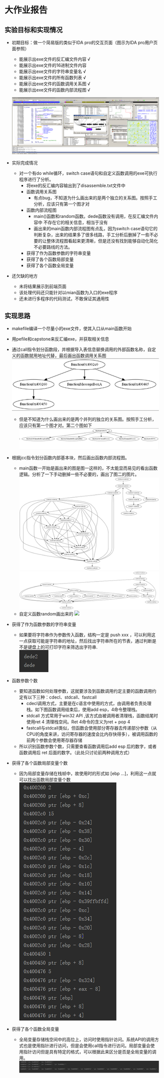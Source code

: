 # 大作业报告

## 实验目标和实现情况
- 初期目标：做一个简易版的类似于IDA pro的交互页面（图示为IDA pro用户页面参照）
  - 能展示出exe文件的反汇编文件内容 √
  - 能展示出exe文件的16进制文件内容
  - 能展示出exe文件的字符串变量名 √
  - 能展示出exe文件的所有函数列表 √
  - 能展示出exe文件的函数调用关系图 √
  - 能展示出exe文件的函数内部流程图 √
  
  ![](./images/idapro.png)

- 实际完成情况
  - 对一个有do while循环，switch case语句和自定义函数调用的exe可执行程序进行了分析。
    - 将exe的反汇编内容输出到了disassemble.txt文件中
    - 函数调用关系图
      - 有点bug，不知道为什么画出来的是两个独立的关系图。按照手工分析，应该只有第一个图才对
    - 函数内部流程图
      - main()函数和random函数。dede函数没有调用，在反汇编文件内容中
      不存在它的相关信息，相当于没有
      - 画出来的main函数内部流程图有点乱，因为switch case语句它的判断复杂，出来的结果多了很多线路，手工分析后删掉了一些不必要的让整体流程图看起来更清晰，但是还没有找到能够自动化简化不必要路线的方法。
    - 获得了作为函数参数的字符串变量
    - 获得了各个函数局部变量
    - 获得了各个函数全局变量

- 还欠缺的地方
  - 未将结果展示到前端页面
  - 该处理代码还只能针对以mian函数为入口的exe程序
  - 还未进行多程序的代码测试，不敢保证其通用性

## 实现思路
- makefile编译一个尽量小的exe文件，使其入口从main函数开始
- 用pefile和capstone来反汇编exe，并获取相关信息
- 通过call指令划分函数段，并根据导入表信息替换调用的外部函数名称，自定义的函数就用地址代替，最后画出函数调用关系图<br>
![](./images/函数调用关系图1.png)<br>
   - 但是不知道为什么画出来的是两个并列的独立的关系图。按照手工分析，应该只有第一个图才对。第二个图如下
   ![](./images/函数调用关系图2.png)<Br>
- 根据jcc指令划分函数内部基本块，然后画出函数内部流程图。
   - main函数一开始是画出来的图是图一这样的，不太能显而易见的看出函数逻辑。分析了一下手动删掉一些不必要的，画出了图二的图片。
   ![](./images/main流程图1.png)<br>
   ![](./images/main流程图2.png)<br>
   - 自定义函数random画出来的
   ![](./images/random)<br>
- 获得了作为函数参数的字符串变量
   - 如果要将字符串作为参数传入函数，结构一定是
push xxx ，可以利用这一点获取可能是字符串的地址，然后找出字符串所在的节表，通过判断是不是键盘上的可打印字符来筛选出字符串.<br>
  ![](./images/string_para.png)

- 函数参数个数
   - 要知道函数如何处理参数，这就要涉及到函数调用约定主要的函数调用约定有以下三种：cdecl、stdcall、fastcall
       - cdecl调用方式，主要是在c语言中使用的方式，由调用者负责处理栈。如下图函数调用结束后，使用add esp，4命令整理栈。
       - stdcall 方式常用于win32 API ,该方式由被调用者清理栈，函数结尾时使用ret 4 清理栈空间。Ret 4命令的含义为ret + pop 4
       - fastcall与stdcall类似，但函数会使用部分寄存器去传递部分参数（从CPU的角度来讲，访问寄存器的速度会比内存快得多），被调用函数的前两个参数会使用寄存器存储
   - 所以识别函数参数个数，只需要查看函数调用后add esp 后的数字，或者函数调用后 ret 后面的数字。（此处只讨论前两种调用方式）

- 获得了各个函数局部变量个数
  - 因为局部变量存储在栈帧中，故使用时的形式如  [ebp  …]，利用这一点就可以找出函数局部变量个数
  ![](./images/num_local.png)
- 获得了各个函数全局变量
  - 全局变量存储栈空间中的高位上，访问时使用指针访问。系统API的调用方式也是使用指针进行访问，但是会使用call指令进行访问。局部变量会使用指针访问但是具有特定的格式，可以根据此来区分是否是全局变量的调用。
  ![](./images/globle.PNG)



